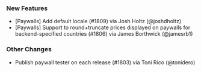 ### New Features
* [Paywalls] Add default locale (#1809) via Josh Holtz (@joshdholtz)
* [Paywalls] Support to round+truncate prices displayed on paywalls for backend-specified countries (#1806) via James Borthwick (@jamesrb1)
### Other Changes
* Publish paywall tester on each release (#1803) via Toni Rico (@tonidero)
